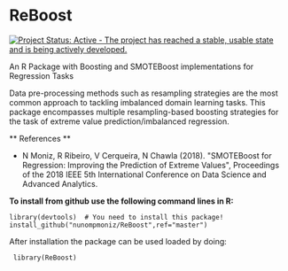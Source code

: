 # ReBoost
[![Project Status: Active - The project has reached a stable, usable state and is being actively developed.](http://www.repostatus.org/badges/latest/active.svg)](http://www.repostatus.org/#active)

An R Package with Boosting and SMOTEBoost implementations for Regression Tasks

Data pre-processing methods such as resampling strategies are the most common approach to tackling imbalanced domain learning tasks.
This package encompasses multiple resampling-based boosting strategies for the task of extreme value prediction/imbalanced regression.

** References **

- N Moniz, R Ribeiro, V Cerqueira, N Chawla (2018). "SMOTEBoost for Regression: Improving the Prediction of Extreme Values", Proceedings of the 2018 IEEE 5th International Conference on Data Science and Advanced Analytics.

**To install from github use the following command lines in R:**

    library(devtools)  # You need to install this package!
    install_github("nunompmoniz/ReBoost",ref="master")

After installation the package can be used loaded by doing:

     library(ReBoost)
